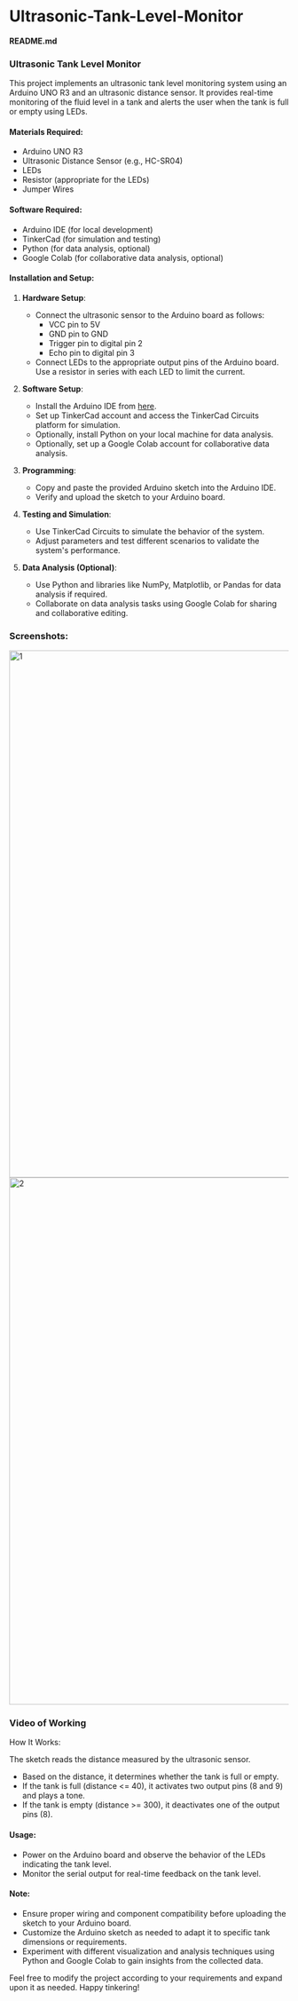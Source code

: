 # Ultrasonic-Tank-Level-Monitor
**README.md**

### Ultrasonic Tank Level Monitor

This project implements an ultrasonic tank level monitoring system using an Arduino UNO R3 and an ultrasonic distance sensor. It provides real-time monitoring of the fluid level in a tank and alerts the user when the tank is full or empty using LEDs.

#### Materials Required:
- Arduino UNO R3
- Ultrasonic Distance Sensor (e.g., HC-SR04)
- LEDs
- Resistor (appropriate for the LEDs)
- Jumper Wires

#### Software Required:
- Arduino IDE (for local development)
- TinkerCad (for simulation and testing)
- Python (for data analysis, optional)
- Google Colab (for collaborative data analysis, optional)

#### Installation and Setup:
1. **Hardware Setup**:
   - Connect the ultrasonic sensor to the Arduino board as follows:
     - VCC pin to 5V
     - GND pin to GND
     - Trigger pin to digital pin 2
     - Echo pin to digital pin 3
   - Connect LEDs to the appropriate output pins of the Arduino board. Use a resistor in series with each LED to limit the current.

2. **Software Setup**:
   - Install the Arduino IDE from [here](https://www.arduino.cc/en/software).
   - Set up TinkerCad account and access the TinkerCad Circuits platform for simulation.
   - Optionally, install Python on your local machine for data analysis.
   - Optionally, set up a Google Colab account for collaborative data analysis.

3. **Programming**:
   - Copy and paste the provided Arduino sketch into the Arduino IDE.
   - Verify and upload the sketch to your Arduino board.

4. **Testing and Simulation**:
   - Use TinkerCad Circuits to simulate the behavior of the system.
   - Adjust parameters and test different scenarios to validate the system's performance.

5. **Data Analysis (Optional)**:
   - Use Python and libraries like NumPy, Matplotlib, or Pandas for data analysis if required.
   - Collaborate on data analysis tasks using Google Colab for sharing and collaborative editing.

### Screenshots:

<img width="950" alt="1" src="https://github.com/aditiravindranayak/Ultrasonic-Tank-Level-Monitor/assets/109815646/b57d1438-4981-4c3c-a23b-6d92e6f016fd">


<img width="950" alt="2" src="https://github.com/aditiravindranayak/Ultrasonic-Tank-Level-Monitor/assets/109815646/43cd84e7-a3fb-4a76-bb35-069bf70ba28d">

### Video of Working 



How It Works:

The sketch reads the distance measured by the ultrasonic sensor.
- Based on the distance, it determines whether the tank is full or empty.
- If the tank is full (distance <= 40), it activates two output pins (8 and 9) and plays a tone.
- If the tank is empty (distance >= 300), it deactivates one of the output pins (8).

#### Usage:
- Power on the Arduino board and observe the behavior of the LEDs indicating the tank level.
- Monitor the serial output for real-time feedback on the tank level.

#### Note:
- Ensure proper wiring and component compatibility before uploading the sketch to your Arduino board.
- Customize the Arduino sketch as needed to adapt it to specific tank dimensions or requirements.
- Experiment with different visualization and analysis techniques using Python and Google Colab to gain insights from the collected data.

Feel free to modify the project according to your requirements and expand upon it as needed. Happy tinkering!
